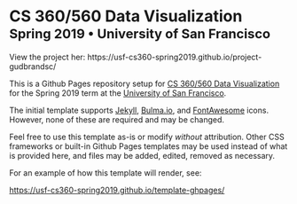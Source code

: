 <h1>
  CS 360/560 Data Visualization
  <small>
    <br/>
    Spring 2019
    &bullet; University of San Francisco
  </small>
</h1>
View the project her: 
https://usf-cs360-spring2019.github.io/project-gudbrandsc/

This is a Github Pages repository setup for [CS 360/560 Data Visualization](/) for the Spring 2019 term at the [University of San Francisco](https://www.usfca.edu/).

The initial template supports [Jekyll](https://help.github.com/articles/setting-up-your-github-pages-site-locally-with-jekyll/), [Bulma.io](https://bulma.io/), and [FontAwesome](https://fontawesome.com/) icons. However, none of these are required and may be changed.

Feel free to use this template as-is or modify *without* attribution. Other CSS frameworks or built-in Github Pages templates may be used instead of what is provided here, and files may be added, edited, removed as necessary.

For an example of how this template will render, see:

<https://usf-cs360-spring2019.github.io/template-ghpages/>

